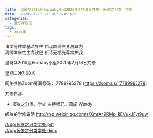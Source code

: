 ```yaml
---
title: 温哥华2015届Burnaby小组2020年2月18日共修--皈依之分类、学处
date: '2020-02-17 21:08:53-05:00'
categories:
  - 慧灯禅修班
tags:
  - 2015届
---
```

诸法等性本基法界中 自现圆满三身游舞力   
离障本来怙主龙钦巴 祈请无垢光尊常护我

温哥华2015届Burnaby小组2020年2月18日共修 

星期二晚7:00点 

网络共修Zoom房间号码： 7789995278 (<https://zoom.us/j/7789995278>)

共修内容: 

- 皈依之分类、学处
主持师兄：圆施 Wendy

皈依的学修说明 <http://mp.weixin.qq.com/s/XmrAn9RMp_REVuxJFyt9uw>

[/f/up/皈依之分类学处.pdf](https://s3.ca-central-1.wasabisys.com/hddata/f.huidengchanxiu.net/hdv/f/up/皈依之分类学处.pdf)  
[/f/up/皈依之分类学处.docx](https://s3.ca-central-1.wasabisys.com/hddata/f.huidengchanxiu.net/hdv/f/up/皈依之分类学处.docx)


